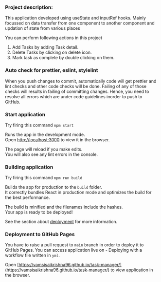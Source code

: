 ### Project description:

This application developed using useState and inputRef hooks. Mainly focussed on data transfer from one component to another component and updation of state from various places

You can perform following actions in this project
1.  Add Tasks by adding Task detail.
2.  Delete Tasks by clicking on delete icon.
3.  Mark task as complete by double clicking on them.


### Auto check for prettier, eslint, stylelint

When you push changes to commit, automatically code will get prettier and lint checks and other code checks will be done. Failing of any of those checks will results in failing of committing changes. Hence, you need to resolve all errors which are under code guidelines inorder to push to GitHub.


### Start application

Try firing this command `npm start`

Runs the app in the development mode.\
Open [http://localhost:3000](http://localhost:3000) to view it in the browser.

The page will reload if you make edits.\
You will also see any lint errors in the console.



### Building application 

Try firing this command `npm run build`

Builds the app for production to the `build` folder.\
It correctly bundles React in production mode and optimizes the build for the best performance.

The build is minified and the filenames include the hashes.\
Your app is ready to be deployed!

See the section about [deployment](https://facebook.github.io/create-react-app/docs/deployment) for more information.



### Deployment to GitHub Pages

You have to raise a pull request to `main` branch in order to deploy it to GitHub Pages.
You can access application live on - 
Deploying with a workflow file written in `yml`.

Open [https://vamsisaikrishna96.github.io/task-manager/](https://vamsisaikrishna96.github.io/task-manager/) to view application in the browser.


